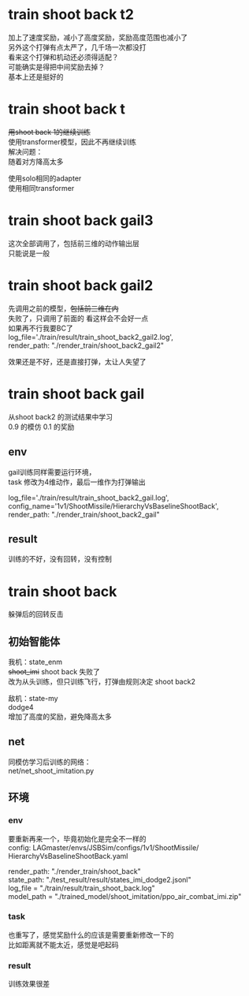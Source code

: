 # train shoot back t2
加上了速度奖励，减小了高度奖励，奖励高度范围也减小了  
另外这个打弹有点太严了，几千场一次都没打  
看来这个打弹和机动还必须得适配？  
可能确实是得把中间奖励去掉？  
基本上还是挺好的

# train shoot back t
~~用shoot back 1的继续训练~~  
使用transformer模型，因此不再继续训练  
解决问题：  
随着对方降高太多

使用solo相同的adapter  
使用相同transformer  




# train shoot back gail3
这次全部调用了，包括前三维的动作输出层  
只能说是一般




# train shoot back gail2
先调用之前的模型，~~包括前三维在内~~  
失败了，只调用了前面的
看这样会不会好一点  
如果再不行我要BC了  
log_file='./train/result/train_shoot_back2_gail2.log',  
render_path: "./render_train/shoot_back2_gail2"  

效果还是不好，还是直接打弹，太让人失望了



# train shoot back gail
从shoot back2 的测试结果中学习  
0.9 的模仿 0.1 的奖励  

## env
gail训练同样需要运行环境，  
task 修改为4维动作，最后一维作为打弹输出  

log_file='./train/result/train_shoot_back2_gail.log',  
config_name='1v1/ShootMissile/HierarchyVsBaselineShootBack',  
render_path: "./render_train/shoot_back2_gail"  

## result
训练的不好，没有回转，没有控制





# train shoot back
躲弹后的回转反击

## 初始智能体
我机：state_enm  
~~shoot_imi~~  shoot back  失败了  
改为从头训练，但只训练飞行，打弹由规则决定 shoot back2

敌机：state-my  
dodge4  
增加了高度的奖励，避免降高太多


## net
同模仿学习后训练的网络：  
net/net_shoot_imitation.py  

## 环境
### env 
要重新再来一个，毕竟初始化是完全不一样的  
config: 
LAGmaster/envs/JSBSim/configs/1v1/ShootMissile/
HierarchyVsBaselineShootBack.yaml  

render_path: "./render_train/shoot_back"  
state_path: "./test_result/result/states_imi_dodge2.jsonl"  
log_file = "./train/result/train_shoot_back.log"  
model_path = "./trained_model/shoot_imitation/ppo_air_combat_imi.zip"  

### task
也重写了，感觉奖励什么的应该是需要重新修改一下的  
比如距离就不能太近，感觉是吧起码  

### result
训练效果很差































